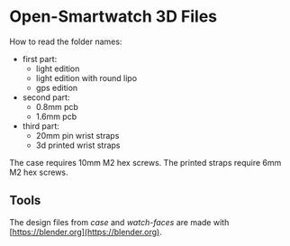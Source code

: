 # Open-Smartwatch 3D Files

How to read the folder names:

- first part:
  - light edition
  - light edition with round lipo
  - gps edition
- second part:
  - 0.8mm pcb
  - 1.6mm pcb
- third part:
  - 20mm pin wrist straps
  - 3d printed wrist straps

The case requires 10mm M2 hex screws. The printed straps require 6mm M2 hex screws.

## Tools

The design files from *case* and *watch-faces* are made with [https://blender.org](https://blender.org).

